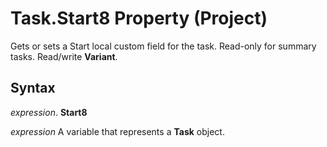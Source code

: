 
# Task.Start8 Property (Project)

Gets or sets a Start local custom field for the task. Read-only for summary tasks. Read/write  **Variant**.


## Syntax

 _expression_. **Start8**

 _expression_ A variable that represents a **Task** object.

